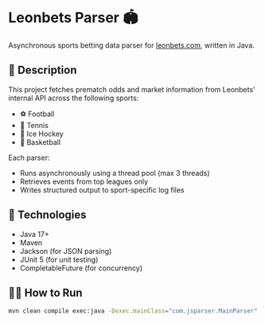 # Leonbets Parser 🏟️

Asynchronous sports betting data parser for [leonbets.com](https://leonbets.com/), written in Java.

## 📌 Description

This project fetches prematch odds and market information from Leonbets' internal API across the following sports:
- ⚽ Football
- 🎾 Tennis
- 🏒 Ice Hockey
- 🏀 Basketball

Each parser:
- Runs asynchronously using a thread pool (max 3 threads)
- Retrieves events from top leagues only
- Writes structured output to sport-specific log files

## 🧪 Technologies

- Java 17+
- Maven
- Jackson (for JSON parsing)
- JUnit 5 (for unit testing)
- CompletableFuture (for concurrency)

## 🏃‍♂️ How to Run

```bash
mvn clean compile exec:java -Dexec.mainClass="com.jsparser.MainParser"
